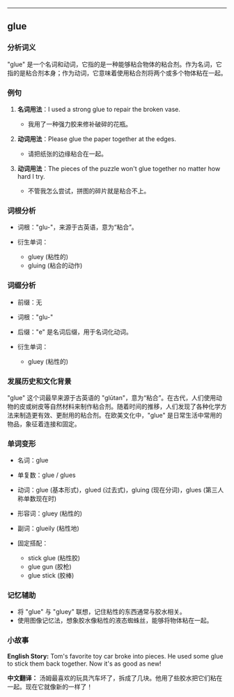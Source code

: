 
---------------
## glue
### 分析词义

"glue" 是一个名词和动词，它指的是一种能够粘合物体的粘合剂。作为名词，它指的是粘合剂本身；作为动词，它意味着使用粘合剂将两个或多个物体粘在一起。

### 例句

1. **名词用法**：I used a strong glue to repair the broken vase.
   - 我用了一种强力胶来修补破碎的花瓶。

2. **动词用法**：Please glue the paper together at the edges.
   - 请把纸张的边缘粘合在一起。

3. **动词用法**：The pieces of the puzzle won't glue together no matter how hard I try.
   - 不管我怎么尝试，拼图的碎片就是粘合不上。

### 词根分析

- 词根："glu-"，来源于古英语，意为“粘合”。

- 衍生单词：
  - gluey (粘性的)
  - gluing (粘合的动作)

### 词缀分析

- 前缀：无
- 词根："glu-"
- 后缀："e" 是名词后缀，用于名词化动词。

- 衍生单词：
  - gluey (粘性的)

### 发展历史和文化背景

"glue" 这个词最早来源于古英语的 "glūtan"，意为“粘合”。在古代，人们使用动物的皮或树皮等自然材料来制作粘合剂。随着时间的推移，人们发现了各种化学方法来制造更有效、更耐用的粘合剂。在欧美文化中，"glue" 是日常生活中常用的物品，象征着连接和固定。

### 单词变形

- 名词：glue
- 单复数：glue / glues
- 动词：glue (基本形式)，glued (过去式)，gluing (现在分词)，glues (第三人称单数现在时)
- 形容词：gluey (粘性的)
- 副词：glueily (粘性地)

- 固定搭配：
  - stick glue (粘性胶)
  - glue gun (胶枪)
  - glue stick (胶棒)

### 记忆辅助

- 将 "glue" 与 "gluey" 联想，记住粘性的东西通常与胶水相关。
- 使用图像记忆法，想象胶水像粘性的液态蜘蛛丝，能够将物体粘在一起。

### 小故事

**English Story:**
Tom's favorite toy car broke into pieces. He used some glue to stick them back together. Now it's as good as new!

**中文翻译：**
汤姆最喜欢的玩具汽车坏了，拆成了几块。他用了些胶水把它们粘在一起。现在它就像新的一样了！

